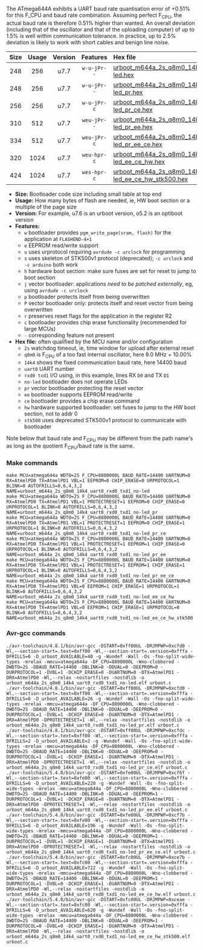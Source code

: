 The ATmega644A exhibits a UART baud rate quantisation error of +0.51% for this F_CPU and baud rate combination. Assuming perfect F<sub>CPU</sub>, the actual baud rate is therefore 0.51% higher than wanted. An overall deviation (including that of the oscillator and that of the uploading computer) of up to 1.5% is well within communication tolerance. In practice, up to 2.5% deviation is likely to work with short cables and benign line noise.

|Size|Usage|Version|Features|Hex file|
|:-:|:-:|:-:|:-:|:--|
|248|256|u7.7|`w-u-jPr--`|[urboot_m644a_2s_q8m0_14k4_uart0_rxd0_txd1_no-led.hex](https://raw.githubusercontent.com/stefanrueger/urboot.hex/main/mcus/atmega644a/watchdog_2_s/internal_oscillator_q%2B10.00%25/%2B8m000000_hz/%2B%2B14k4_baud/uart0_rxd0_txd1/no-led/urboot_m644a_2s_q8m0_14k4_uart0_rxd0_txd1_no-led.hex)|
|248|256|u7.7|`w-u-jPr--`|[urboot_m644a_2s_q8m0_14k4_uart0_rxd0_txd1_no-led_pr.hex](https://raw.githubusercontent.com/stefanrueger/urboot.hex/main/mcus/atmega644a/watchdog_2_s/internal_oscillator_q%2B10.00%25/%2B8m000000_hz/%2B%2B14k4_baud/uart0_rxd0_txd1/no-led/urboot_m644a_2s_q8m0_14k4_uart0_rxd0_txd1_no-led_pr.hex)|
|256|256|u7.7|`w-u-jPr-c`|[urboot_m644a_2s_q8m0_14k4_uart0_rxd0_txd1_no-led_pr_ce.hex](https://raw.githubusercontent.com/stefanrueger/urboot.hex/main/mcus/atmega644a/watchdog_2_s/internal_oscillator_q%2B10.00%25/%2B8m000000_hz/%2B%2B14k4_baud/uart0_rxd0_txd1/no-led/urboot_m644a_2s_q8m0_14k4_uart0_rxd0_txd1_no-led_pr_ce.hex)|
|310|512|u7.7|`weu-jPr--`|[urboot_m644a_2s_q8m0_14k4_uart0_rxd0_txd1_no-led_pr_ee.hex](https://raw.githubusercontent.com/stefanrueger/urboot.hex/main/mcus/atmega644a/watchdog_2_s/internal_oscillator_q%2B10.00%25/%2B8m000000_hz/%2B%2B14k4_baud/uart0_rxd0_txd1/no-led/urboot_m644a_2s_q8m0_14k4_uart0_rxd0_txd1_no-led_pr_ee.hex)|
|334|512|u7.7|`weu-jPr-c`|[urboot_m644a_2s_q8m0_14k4_uart0_rxd0_txd1_no-led_pr_ee_ce.hex](https://raw.githubusercontent.com/stefanrueger/urboot.hex/main/mcus/atmega644a/watchdog_2_s/internal_oscillator_q%2B10.00%25/%2B8m000000_hz/%2B%2B14k4_baud/uart0_rxd0_txd1/no-led/urboot_m644a_2s_q8m0_14k4_uart0_rxd0_txd1_no-led_pr_ee_ce.hex)|
|320|1024|u7.7|`weu-hpr-c`|[urboot_m644a_2s_q8m0_14k4_uart0_rxd0_txd1_no-led_ee_ce_hw.hex](https://raw.githubusercontent.com/stefanrueger/urboot.hex/main/mcus/atmega644a/watchdog_2_s/internal_oscillator_q%2B10.00%25/%2B8m000000_hz/%2B%2B14k4_baud/uart0_rxd0_txd1/no-led/urboot_m644a_2s_q8m0_14k4_uart0_rxd0_txd1_no-led_ee_ce_hw.hex)|
|424|1024|u7.7|`wes-hpr-c`|[urboot_m644a_2s_q8m0_14k4_uart0_rxd0_txd1_no-led_ee_ce_hw_stk500.hex](https://raw.githubusercontent.com/stefanrueger/urboot.hex/main/mcus/atmega644a/watchdog_2_s/internal_oscillator_q%2B10.00%25/%2B8m000000_hz/%2B%2B14k4_baud/uart0_rxd0_txd1/no-led/urboot_m644a_2s_q8m0_14k4_uart0_rxd0_txd1_no-led_ee_ce_hw_stk500.hex)|

- **Size:** Bootloader code size including small table at top end
- **Usage:** How many bytes of flash are needed, ie, HW boot section or a multiple of the page size
- **Version:** For example, u7.6 is an urboot version, o5.2 is an optiboot version
- **Features:**
  + `w` bootloader provides `pgm_write_page(sram, flash)` for the application at `FLASHEND-4+1`
  + `e` EEPROM read/write support
  + `u` uses urprotocol requiring `avrdude -c urclock` for programming
  + `s` uses skeleton of STK500v1 protocol (deprecated); `-c urclock` and `-c arduino` both work
  + `h` hardware boot section: make sure fuses are set for reset to jump to boot section
  + `j` vector bootloader: applications *need to be patched externally*, eg, using `avrdude -c urclock`
  + `p` bootloader protects itself from being overwritten
  + `P` vector bootloader only: protects itself and reset vector from being overwritten
  + `r` preserves reset flags for the application in the register R2
  + `c` bootloader provides chip erase functionality (recommended for large MCUs)
  + `-` corresponding feature not present
- **Hex file:** often qualified by the MCU name and/or configuration
  + `2s` watchdog timeout, ie, time window for upload after external reset
  + `q8m0` is F<sub>CPU</sub> of a too fast internal oscillator, here 8.0 MHz + 10.00%
  + `14k4` shows the fixed communication baud rate, here 14400 baud
  + `uart0` UART number
  + `rxd0 txd1` I/O using, in this example, lines RX `D0` and TX `D1`
  + `no-led` bootloader does not operate LEDs
  + `pr` vector bootloader protecting the reset vector
  + `ee` bootloader supports EEPROM read/write
  + `ce` bootloader provides a chip erase command
  + `hw` hardware supported bootloader: set fuses to jump to the HW boot section, not to addr 0
  + `stk500` uses deprecated STK500v1 protocol to communicate with bootloader


Note below that baud rate and F<sub>CPU</sub> may be different from the path name's as long as the quotient F<sub>CPU</sub>/baud rate is the same.

### Make commands
```
make MCU=atmega644a WDTO=2S F_CPU=8800000L BAUD_RATE=14400 UARTNUM=0 RX=AtmelPD0 TX=AtmelPD1 VBL=1 EEPROM=0 CHIP_ERASE=0 URPROTOCOL=1 BLINK=0 AUTOFRILLS=0,6,4,3,2 NAME=urboot_m644a_2s_q8m0_14k4_uart0_rxd0_txd1_no-led
make MCU=atmega644a WDTO=2S F_CPU=8800000L BAUD_RATE=14400 UARTNUM=0 RX=AtmelPD0 TX=AtmelPD1 VBL=1 PROTECTRESET=1 EEPROM=0 CHIP_ERASE=0 URPROTOCOL=1 BLINK=0 AUTOFRILLS=0,6,4,3,2 NAME=urboot_m644a_2s_q8m0_14k4_uart0_rxd0_txd1_no-led_pr
make MCU=atmega644a WDTO=2S F_CPU=8800000L BAUD_RATE=14400 UARTNUM=0 RX=AtmelPD0 TX=AtmelPD1 VBL=1 PROTECTRESET=1 EEPROM=0 CHIP_ERASE=1 URPROTOCOL=1 BLINK=0 AUTOFRILLS=0,6,4,3,2 NAME=urboot_m644a_2s_q8m0_14k4_uart0_rxd0_txd1_no-led_pr_ce
make MCU=atmega644a WDTO=2S F_CPU=8800000L BAUD_RATE=14400 UARTNUM=0 RX=AtmelPD0 TX=AtmelPD1 VBL=1 PROTECTRESET=1 EEPROM=1 CHIP_ERASE=0 URPROTOCOL=1 BLINK=0 AUTOFRILLS=0,6,4,3,2 NAME=urboot_m644a_2s_q8m0_14k4_uart0_rxd0_txd1_no-led_pr_ee
make MCU=atmega644a WDTO=2S F_CPU=8800000L BAUD_RATE=14400 UARTNUM=0 RX=AtmelPD0 TX=AtmelPD1 VBL=1 PROTECTRESET=1 EEPROM=1 CHIP_ERASE=1 URPROTOCOL=1 BLINK=0 AUTOFRILLS=0,6,4,3,2 NAME=urboot_m644a_2s_q8m0_14k4_uart0_rxd0_txd1_no-led_pr_ee_ce
make MCU=atmega644a WDTO=2S F_CPU=8800000L BAUD_RATE=14400 UARTNUM=0 RX=AtmelPD0 TX=AtmelPD1 VBL=0 EEPROM=1 CHIP_ERASE=1 URPROTOCOL=1 BLINK=0 AUTOFRILLS=0,6,4,3,2 NAME=urboot_m644a_2s_q8m0_14k4_uart0_rxd0_txd1_no-led_ee_ce_hw
make MCU=atmega644a WDTO=2S F_CPU=8800000L BAUD_RATE=14400 UARTNUM=0 RX=AtmelPD0 TX=AtmelPD1 VBL=0 EEPROM=1 CHIP_ERASE=1 URPROTOCOL=0 BLINK=0 AUTOFRILLS=0,6,4,3,2 NAME=urboot_m644a_2s_q8m0_14k4_uart0_rxd0_txd1_no-led_ee_ce_hw_stk500
```

### Avr-gcc commands
```
./avr-toolchain/4.8.1/bin/avr-gcc -DSTART=0xff00UL -DRJMPWP=0xcfd0 -Wl,--section-start=.text=0xff00 -Wl,--section-start=.version=0xfffa -DFRILLS=6 -D_urboot_AVAILABLE=40 -g -Wundef -Wall -Os -fno-split-wide-types -mrelax -mmcu=atmega644a -DF_CPU=8800000L -Wno-clobbered -DWDTO=2S -DBAUD_RATE=14400 -DBLINK=0 -DDUAL=0 -DEEPROM=0 -DURPROTOCOL=1 -DVBL=1 -DCHIP_ERASE=0 -DUARTNUM=0 -DTX=AtmelPD1 -DRX=AtmelPD0 -Wl,--relax -nostartfiles -nostdlib -o urboot_m644a_2s_q8m0_14k4_uart0_rxd0_txd1_no-led.elf urboot.c
./avr-toolchain/4.8.1/bin/avr-gcc -DSTART=0xff00UL -DRJMPWP=0xcfd0 -Wl,--section-start=.text=0xff00 -Wl,--section-start=.version=0xfffa -DFRILLS=6 -D_urboot_AVAILABLE=26 -g -Wundef -Wall -Os -fno-split-wide-types -mrelax -mmcu=atmega644a -DF_CPU=8800000L -Wno-clobbered -DWDTO=2S -DBAUD_RATE=14400 -DBLINK=0 -DDUAL=0 -DEEPROM=0 -DURPROTOCOL=1 -DVBL=1 -DCHIP_ERASE=0 -DUARTNUM=0 -DTX=AtmelPD1 -DRX=AtmelPD0 -DPROTECTRESET=1 -Wl,--relax -nostartfiles -nostdlib -o urboot_m644a_2s_q8m0_14k4_uart0_rxd0_txd1_no-led_pr.elf urboot.c
./avr-toolchain/4.8.1/bin/avr-gcc -DSTART=0xff00UL -DRJMPWP=0xcfdc -Wl,--section-start=.text=0xff00 -Wl,--section-start=.version=0xfffa -DFRILLS=2 -D_urboot_AVAILABLE=2 -g -Wundef -Wall -Os -fno-split-wide-types -mrelax -mmcu=atmega644a -DF_CPU=8800000L -Wno-clobbered -DWDTO=2S -DBAUD_RATE=14400 -DBLINK=0 -DDUAL=0 -DEEPROM=0 -DURPROTOCOL=1 -DVBL=1 -DCHIP_ERASE=1 -DUARTNUM=0 -DTX=AtmelPD1 -DRX=AtmelPD0 -DPROTECTRESET=1 -Wl,--relax -nostartfiles -nostdlib -o urboot_m644a_2s_q8m0_14k4_uart0_rxd0_txd1_no-led_pr_ce.elf urboot.c
./avr-toolchain/5.4.0/bin/avr-gcc -DSTART=0xfe00UL -DRJMPWP=0xcf6f -Wl,--section-start=.text=0xfe00 -Wl,--section-start=.version=0xfffa -DFRILLS=6 -D_urboot_AVAILABLE=220 -g -Wundef -Wall -Os -fno-split-wide-types -mrelax -mmcu=atmega644a -DF_CPU=8800000L -Wno-clobbered -DWDTO=2S -DBAUD_RATE=14400 -DBLINK=0 -DDUAL=0 -DEEPROM=1 -DURPROTOCOL=1 -DVBL=1 -DCHIP_ERASE=0 -DUARTNUM=0 -DTX=AtmelPD1 -DRX=AtmelPD0 -DPROTECTRESET=1 -Wl,--relax -nostartfiles -nostdlib -o urboot_m644a_2s_q8m0_14k4_uart0_rxd0_txd1_no-led_pr_ee.elf urboot.c
./avr-toolchain/5.4.0/bin/avr-gcc -DSTART=0xfe00UL -DRJMPWP=0xcf7b -Wl,--section-start=.text=0xfe00 -Wl,--section-start=.version=0xfffa -DFRILLS=6 -D_urboot_AVAILABLE=196 -g -Wundef -Wall -Os -fno-split-wide-types -mrelax -mmcu=atmega644a -DF_CPU=8800000L -Wno-clobbered -DWDTO=2S -DBAUD_RATE=14400 -DBLINK=0 -DDUAL=0 -DEEPROM=1 -DURPROTOCOL=1 -DVBL=1 -DCHIP_ERASE=1 -DUARTNUM=0 -DTX=AtmelPD1 -DRX=AtmelPD0 -DPROTECTRESET=1 -Wl,--relax -nostartfiles -nostdlib -o urboot_m644a_2s_q8m0_14k4_uart0_rxd0_txd1_no-led_pr_ee_ce.elf urboot.c
./avr-toolchain/5.4.0/bin/avr-gcc -DSTART=0xfc00UL -DRJMPWP=0xce7b -Wl,--section-start=.text=0xfc00 -Wl,--section-start=.version=0xfffa -DFRILLS=6 -D_urboot_AVAILABLE=722 -g -Wundef -Wall -Os -fno-split-wide-types -mrelax -mmcu=atmega644a -DF_CPU=8800000L -Wno-clobbered -DWDTO=2S -DBAUD_RATE=14400 -DBLINK=0 -DDUAL=0 -DEEPROM=1 -DURPROTOCOL=1 -DVBL=0 -DCHIP_ERASE=1 -DUARTNUM=0 -DTX=AtmelPD1 -DRX=AtmelPD0 -Wl,--relax -nostartfiles -nostdlib -o urboot_m644a_2s_q8m0_14k4_uart0_rxd0_txd1_no-led_ee_ce_hw.elf urboot.c
./avr-toolchain/5.4.0/bin/avr-gcc -DSTART=0xfc00UL -DRJMPWP=0xceae -Wl,--section-start=.text=0xfc00 -Wl,--section-start=.version=0xfffa -DFRILLS=6 -D_urboot_AVAILABLE=620 -g -Wundef -Wall -Os -fno-split-wide-types -mrelax -mmcu=atmega644a -DF_CPU=8800000L -Wno-clobbered -DWDTO=2S -DBAUD_RATE=14400 -DBLINK=0 -DDUAL=0 -DEEPROM=1 -DURPROTOCOL=0 -DVBL=0 -DCHIP_ERASE=1 -DUARTNUM=0 -DTX=AtmelPD1 -DRX=AtmelPD0 -Wl,--relax -nostartfiles -nostdlib -o urboot_m644a_2s_q8m0_14k4_uart0_rxd0_txd1_no-led_ee_ce_hw_stk500.elf urboot.c
```

